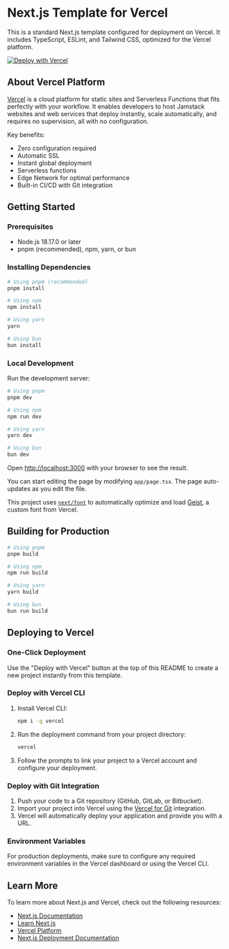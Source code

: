 # Next.js Template for Vercel

This is a standard Next.js template configured for deployment on Vercel. It includes TypeScript, ESLint, and Tailwind CSS, optimized for the Vercel platform.

[![Deploy with Vercel](https://vercel.com/button)](https://vercel.com/new/clone?repository-url=https%3A%2F%2Fgithub.com%2Fdrivly%2Fai%2Ftree%2Fmain%2Ftemplates%2Fvercel)

## About Vercel Platform

[Vercel](https://vercel.com) is a cloud platform for static sites and Serverless Functions that fits perfectly with your workflow. It enables developers to host Jamstack websites and web services that deploy instantly, scale automatically, and requires no supervision, all with no configuration.

Key benefits:

- Zero configuration required
- Automatic SSL
- Instant global deployment
- Serverless functions
- Edge Network for optimal performance
- Built-in CI/CD with Git integration

## Getting Started

### Prerequisites

- Node.js 18.17.0 or later
- pnpm (recommended), npm, yarn, or bun

### Installing Dependencies

```bash
# Using pnpm (recommended)
pnpm install

# Using npm
npm install

# Using yarn
yarn

# Using bun
bun install
```

### Local Development

Run the development server:

```bash
# Using pnpm
pnpm dev

# Using npm
npm run dev

# Using yarn
yarn dev

# Using bun
bun dev
```

Open [http://localhost:3000](http://localhost:3000) with your browser to see the result.

You can start editing the page by modifying `app/page.tsx`. The page auto-updates as you edit the file.

This project uses [`next/font`](https://nextjs.org/docs/app/building-your-application/optimizing/fonts) to automatically optimize and load [Geist](https://vercel.com/font), a custom font from Vercel.

## Building for Production

```bash
# Using pnpm
pnpm build

# Using npm
npm run build

# Using yarn
yarn build

# Using bun
bun run build
```

## Deploying to Vercel

### One-Click Deployment

Use the "Deploy with Vercel" button at the top of this README to create a new project instantly from this template.

### Deploy with Vercel CLI

1. Install Vercel CLI:

   ```bash
   npm i -g vercel
   ```

2. Run the deployment command from your project directory:

   ```bash
   vercel
   ```

3. Follow the prompts to link your project to a Vercel account and configure your deployment.

### Deploy with Git Integration

1. Push your code to a Git repository (GitHub, GitLab, or Bitbucket).
2. Import your project into Vercel using the [Vercel for Git](https://vercel.com/docs/git) integration.
3. Vercel will automatically deploy your application and provide you with a URL.

### Environment Variables

For production deployments, make sure to configure any required environment variables in the Vercel dashboard or using the Vercel CLI.

## Learn More

To learn more about Next.js and Vercel, check out the following resources:

- [Next.js Documentation](https://nextjs.org/docs)
- [Learn Next.js](https://nextjs.org/learn)
- [Vercel Platform](https://vercel.com/new?utm_medium=default-template&filter=next.js&utm_source=create-next-app&utm_campaign=create-next-app-readme)
- [Next.js Deployment Documentation](https://nextjs.org/docs/app/building-your-application/deploying)
